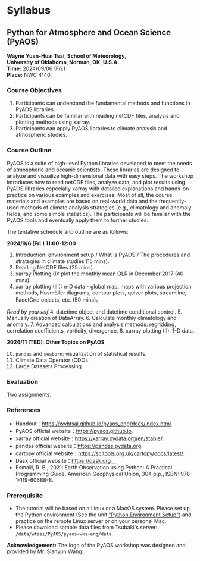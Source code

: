 # Syllabus

## Python for Atmosphere and Ocean Science (PyAOS)  
**Wayne Yuan-Huai Tsai, School of Meteorology,**   
**University of Oklahoma, Norman, OK, U.S.A.**  
**Time:** 2024/09/06 (Fri.)   
**Place:** NWC 4140.

### Course Objectives
1. Participants can understand the fundamental methods and functions in PyAOS libraries.  
2. Participants can be familiar with reading netCDF files, analysis and plotting methods using xarray. 
3. Participants can apply PyAOS libraries to climate analysis and atmospheric studies. 

### Course Outline
PyAOS is a suite of high-level Python libraries developed to meet the needs of atmospheric and oceanic scientists. These libraries are designed to analyze and visualize high-dimensional data with easy steps. The workshop introduces how to read netCDF files, analyze data, and plot results using PyAOS libraries especially xarray with detailed explanations and hands-on practice on various examples and exercises. Most of all, the course materials and examples are based on real-world data and the frequently-used methods of climate analysis strategies (e.g., climatology and anomaly fields, and some simple statistics). The participants will be familiar with the PyAOS tools and eventually apply them to further studies. 

The tentative schedule and outline are as follows:

**2024/9/6 (Fri.) 11:00-12:00**

1. Introduction: environment setup / What is PyAOS / The procedures and strategies in climate studies (15 mins).
2. Reading NetCDF files (25 mins).
3. xarray Plotting (I): plot the monthly mean OLR in December 2017 (40 mins).
9. xarray plotting (III): n-D data - global map, maps with various projection methods, Hovmöller diagrams, contour plots, quiver plots, streamline, FacetGrid objects, etc. (50 mins)。

*Read by yourself*
4. datetime object and datetime conditional control.
5. Manually creation of DataArray.
6. Calculate monthly climatology and anomaly.
7. Advanced calculations and analysis methods: regridding, correlation coefficients, vorticity, divergence.
8. xarray plotting (II): 1-D data.

**2024/11 (TBD): Other Topics on PyAOS**

10.   `pandas` and `seaborn`: visualization of statistical results.
11.   Climate Data Operator (CDO).
12.   Large Datasets Processing.

### Evaluation 
Two assignments.

### References
* Handout：https://wyhtsai.github.io/pyaos_eng/docs/index.html.  
* PyAOS official website：https://pyaos.github.io. 
* xarray official website：https://xarray.pydata.org/en/stable/.
* pandas official website：https://pandas.pydata.org.
* cartopy official website：https://scitools.org.uk/cartopy/docs/latest/.
* Dask official website：https://dask.org。
* Esmaili, R. B., 2021: Earth Observation using Python: A Practical Programming Guide. American Geophysical Union, 304 p.p., ISBN: 978-1-119-60688-8. 

### Prerequisite
* The tutorial will be based on a Linux or a MacOS system. Please set up the Python environment (See the unit ["Python Environment Setup"](https://wyhtsai.github.io/pyaos_eng/docs/00_setup.html)) and practice on the remote Linux server or on your personal Mac. 
* Please download sample data files from Tsubaki's server: `/data/wtsai/PyAOS/pyaos-wks-eng/data`.

**Acknowledgement:** The logo of the PyAOS workshop was designed and provided by Mr. Sianyun Wang.